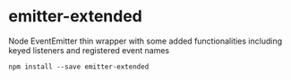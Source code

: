 # emitter-extended
Node EventEmitter thin wrapper with some added functionalities including keyed listeners and registered event names

`npm install --save emitter-extended`
